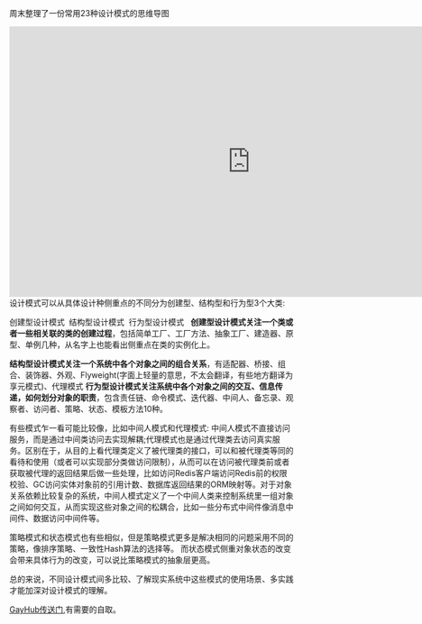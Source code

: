 周末整理了一份常用23种设计模式的思维导图
<iframe width='853' height='480' src='https://embed.coggle.it/diagram/WL0Qa3J77QABCQ_9/92fe11b98fb30c3ee40157a1736a2c10649b716f38e3e9bdcb26ac7daf99c122' frameborder='0' allowfullscreen></iframe>
设计模式可以从具体设计种侧重点的不同分为创建型、结构型和行为型3个大类:
  
  创建型设计模式
  结构型设计模式
  行为型设计模式
  
**创建型设计模式关注一个类或者一些相关联的类的创建过程**，包括简单工厂、工厂方法、抽象工厂、建造器、原型、单例几种，从名字上也能看出侧重点在类的实例化上。

**结构型设计模式关注一个系统中各个对象之间的组合关系**，有适配器、桥接、组合、装饰器、外观、Flyweight(字面上轻量的意思，不太会翻译，有些地方翻译为享元模式)、代理模式
**行为型设计模式关注系统中各个对象之间的交互、信息传递，如何划分对象的职责**，包含责任链、命令模式、迭代器、中间人、备忘录、观察者、访问者、策略、状态、模板方法10种。

有些模式乍一看可能比较像，比如中间人模式和代理模式: 中间人模式不直接访问服务，而是通过中间类访问去实现解耦;代理模式也是通过代理类去访问真实服务。区别在于，从目的上看代理类定义了被代理类的接口，可以和被代理类等同的看待和使用（或者可以实现部分类做访问限制），从而可以在访问被代理类前或者获取被代理的返回结果后做一些处理，比如访问Redis客户端访问Redis前的权限校验、GC访问实体对象前的引用计数、数据库返回结果的ORM映射等。对于对象关系依赖比较复杂的系统，中间人模式定义了一个中间人类来控制系统里一组对象之间如何交互，从而实现这些对象之间的松耦合，比如一些分布式中间件像消息中间件、数据访问中间件等。

策略模式和状态模式也有些相似，但是策略模式更多是解决相同的问题采用不同的策略，像排序策略、一致性Hash算法的选择等。 而状态模式侧重对象状态的改变会带来具体行为的改变，可以说比策略模式的抽象层更高。

总的来说，不同设计模式间多比较、了解现实系统中这些模式的使用场景、多实践才能加深对设计模式的理解。

[GayHub传送门](https://github.com/Martian101/design-patterns-for-humans.git),有需要的自取。

